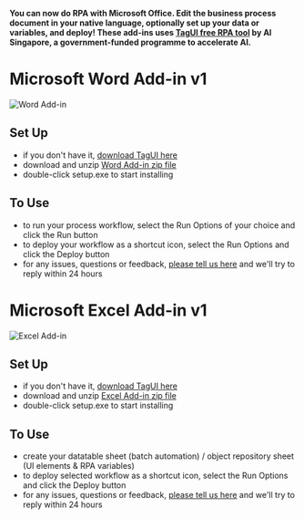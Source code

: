 **You can now do RPA with Microsoft Office. Edit the business process document in your native language, optionally set up your data or variables, and deploy! These add-ins uses [TagUI free RPA tool](https://github.com/kelaberetiv/TagUI) by AI Singapore, a government-funded programme to accelerate AI.**

# Microsoft Word Add-in v1
![Word Add-in](https://raw.githubusercontent.com/kelaberetiv/TagUI/master/src/office/word/word_addin.png)

## Set Up
- if you don't have it, [download TagUI here](https://tagui.readthedocs.io/en/latest/setup.html)
- download and unzip [Word Add-in zip file](https://github.com/kelaberetiv/TagUI/releases/download/v6.14.0/Word_Add-in_v1.zip)
- double-click setup.exe to start installing

## To Use
- to run your process workflow, select the Run Options of your choice and click the Run button
- to deploy your workflow as a shortcut icon, select the Run Options and click the Deploy button
- for any issues, questions or feedback, [please tell us here](https://github.com/kelaberetiv/TagUI/issues/943) and we'll try to reply within 24 hours

# Microsoft Excel Add-in v1
![Excel Add-in](https://raw.githubusercontent.com/kelaberetiv/TagUI/master/src/office/excel/excel_addin.png)

## Set Up
- if you don't have it, [download TagUI here](https://tagui.readthedocs.io/en/latest/setup.html)
- download and unzip [Excel Add-in zip file](https://github.com/kelaberetiv/TagUI/releases/download/v6.14.0/Excel_Add-in_v1.zip)
- double-click setup.exe to start installing

## To Use
- create your datatable sheet (batch automation) / object repository sheet (UI elements & RPA variables)
- to deploy selected workflow as a shortcut icon, select the Run Options and click the Deploy button
- for any issues, questions or feedback, [please tell us here](https://github.com/kelaberetiv/TagUI/issues/958) and we'll try to reply within 24 hours
